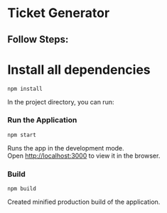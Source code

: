 # Ticket Generator

## Follow Steps:

# Install all dependencies

```
npm install
```

In the project directory, you can run:

### Run the Application

```
npm start
```

Runs the app in the development mode.<br />
Open [http://localhost:3000](http://localhost:3000) to view it in the browser.


### Build

```
npm build
```

Created minified production build of the application.

